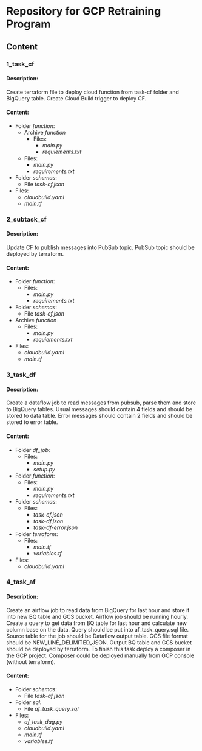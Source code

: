 # Repository for GCP Retraining Program

## Content

### 1_task_cf
#### Description:
Create terraform file to deploy cloud function from task-cf folder and BigQuery table. Create Cloud Build trigger to deploy CF.

#### Content:
- Folder *function*:
  - Archive *function*
    - Files:
      - *main.py*
      - *requiements.txt*
  - Files:
    - *main.py*
    - *requirements.txt*
- Folder *schemas*:
  - File *task-cf.json*
- Files:
  - *cloudbuild.yaml*
  - *main.tf*
    
### 2_subtask_cf
#### Description:
Update CF to publish messages into PubSub topic. PubSub topic should be deployed by terraform.

#### Content:
- Folder *function*:
  - Files:
    - *main.py*
    - *requirements.txt*
- Folder *schemas*:
  - File *task-cf.json*
- Archive *function*
    - Files:
      - *main.py*
      - *requiements.txt*
- Files:
  - *cloudbuild.yaml*
  - *main.tf*

### 3_task_df
#### Description:
Create a dataflow job to read messages from pubsub, parse them and store to BigQuery tables. Usual messages should contain 4 fields and should be stored to data table. Error messages should contain 2 fields and should be stored to error table.


#### Content:
- Folder *df_job*:
  - Files:
    - *main.py*
    - *setup.py*
- Folder *function*:
  - Files:
    - *main.py*
    - *requirements.txt*
- Folder *schemas*:
  - Files:
    - *task-cf.json*
    - *task-df.json*
    - *task-df-error.json*
- Folder *terraform*:
  - Files:
    - *main.tf*
    - *variables.tf*
- Files:
  - *cloudbuild.yaml*

### 4_task_af
#### Description:
Create an airflow job to read data from BigQuery for last hour and store it into new BQ table and GCS bucket. Airflow job should be running hourly. Create a query to get data from BQ table for last hour and calculate new column base on the data. Query should be put into af_task_query.sql file. Source table for the job should be Dataflow output table. GCS file format should be NEW_LINE_DELIMITED_JSON. Output BQ table and GCS bucket should be deployed by terraform. To finish this task deploy a composer in the GCP project. Composer could be deployed manually from GCP console (without terraform).


#### Content:
- Folder *schemas*:
  - File *task-af.json*
- Folder *sql*:
  - File *af_task_query.sql*
- Files:
  - *af_task_dag.py*
  - *cloudbuild.yaml*
  - *main.tf*
  - *variables.tf*
